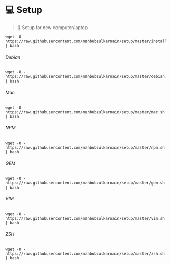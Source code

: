 # 💻 Setup 

> 🚀 Setup for new computer/laptop



```
wget -O - https://raw.githubusercontent.com/mahbubzulkarnain/setup/master/install.sh | bash
 ```

###### Debian
```
wget -O - https://raw.githubusercontent.com/mahbubzulkarnain/setup/master/debian.sh | bash
```

###### Mac
```
wget -O - https://raw.githubusercontent.com/mahbubzulkarnain/setup/master/mac.sh | bash
```

###### NPM
```
wget -O - https://raw.githubusercontent.com/mahbubzulkarnain/setup/master/npm.sh | bash
```

###### GEM
```
wget -O - https://raw.githubusercontent.com/mahbubzulkarnain/setup/master/gem.sh | bash
```

###### VIM
```
wget -O - https://raw.githubusercontent.com/mahbubzulkarnain/setup/master/vim.sh | bash
```

###### ZSH
```
wget -O - https://raw.githubusercontent.com/mahbubzulkarnain/setup/master/zsh.sh | bash
```
